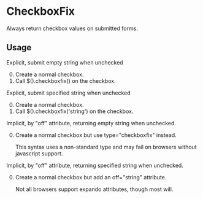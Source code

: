 CheckboxFix
===========
Always return checkbox values on submitted forms.

Usage
-----
Explicit, submit empty string when unchecked

0.	Create a normal checkbox.
0.	Call $(<selector>).checkboxfix() on the checkbox.

Explicit, submit specified string when unchecked

0.	Create a normal checkbox.
0.	Call $(<selector>).checkboxfix('string') on the checkbox.

Implicit, by "off" attribute, returning empty string when unchecked.

0.	Create a normal checkbox but use type="checkboxfix" instead.

	This syntax uses a non-standard type and may fail on browsers without javascript support.

Implicit, by "off" attribute, returning specified string when unchecked.

0.	Create a normal checkbox but add an off="string" attribute.

	Not all browsers support expando attributes, though most will.
